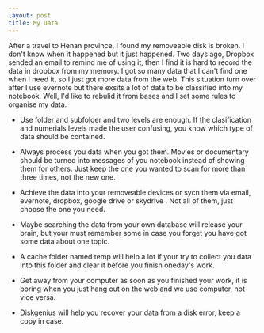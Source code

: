 ```yaml
---
layout: post
title: My Data
---
```

After a travel to Henan province, I found my removeable disk is broken. I don't know when it happened but it just happened. Two days ago, Dropbox sended an email to remind me of using it, then I find it is hard to record the data  in dropbox from my memory. I got so many data that I can't find one when I need it, so I just got more data from the web. This situation turn over after I use evernote but there exsits a lot of data to be classified into my notebook. Well, I'd like to rebulid it from bases and I set some rules to organise my data.

- Use folder and subfolder and two levels are enough. If the clasification and numerials levels made the user confusing, you know which type of data should be contained.

- Always process you data when you got them. Movies or documentary should be turned into messages of you notebook instead of showing them for others. Just keep the one you wanted to scan for more than three times, not the new one.

- Achieve the data into your removeable devices or sycn them via email, evernote, dropbox, google drive or skydrive
. Not all of them, just choose the one you need.

- Maybe searching the data from your own database will release your brain, but your must remember some in case you forget you have got some data about one topic.

- A cache folder named temp will help a lot if your try to collect you data into this folder and clear it before you finish oneday's work.

- Get away from your computer as soon as you finished your work, it is boring when you just hang out on the web and we use computer, not vice versa.

- Diskgenius will help you recover your data from a disk error, keep a copy in case.